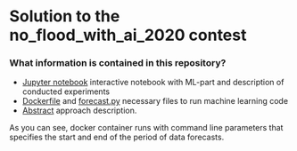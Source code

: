 # Solution to the no_flood_with_ai_2020 contest

### What information is contained in this repository?
* [Jupyter notebook](https://github.com/eskvortsova/no_floods_aij/blob/main/No%20floods%20with%20AI%20solution.ipynb) interactive notebook with ML-part and description of conducted experiments
* [Dockerfile](https://github.com/eskvortsova/no_floods_aij/blob/main/Dockerfile) and [forecast.py](https://github.com/eskvortsova/no_floods_aij/blob/main/forecast.py) necessary files to run machine learning code
*  [Abstract](https://github.com/eskvortsova/no_floods_aij/blob/main/abstract.md) approach description.

As you can see, docker container runs with command line parameters that specifies the start and end of the period of data forecasts.
